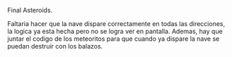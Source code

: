 Final Asteroids.


Faltaria hacer que la nave dispare correctamente en todas las direcciones, la logica ya esta hecha pero no se logra ver en pantalla. Ademas, hay que juntar el codigo de los meteoritos para que cuando ya dispare la nave se puedan destruir con los balazos. 

